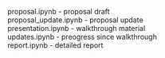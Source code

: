 proposal.ipynb              - proposal draft              
proposal_update.ipynb       - proposal update             
presentation.ipynb          - walkthrough material            
updates.ipynb               - preogress since walkthrough         
report.ipynb                - detailed report       


